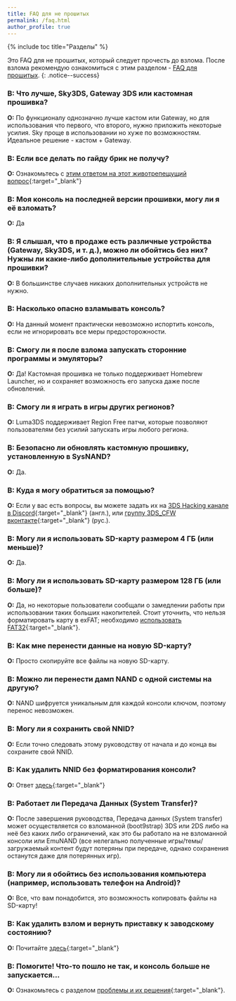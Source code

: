 ```yaml
---
title: FAQ для не прошитых
permalink: /faq.html
author_profile: true
---
```

{% include toc title="Разделы" %}

Это FAQ для не прошитых, который следует прочесть до взлома. После взлома рекомендую ознакомиться с этим разделом - [FAQ для прошитых](faq-3ds).
{: .notice--success}

### **В:** Что лучше, Sky3DS, Gateway 3DS или кастомная прошивка?    
**О:** По функционалу однозначно лучше кастом или Gateway, но для использования что первого, что второго, нужно приложить некоторые усилия. Sky проще в использовании но хуже по возможностям. Идеальное решение - кастом + Gateway.

### **В:** Если все делать по гайду брик не получу?    
**О:** Ознакомьтесь с [этим ответом на этот животрепещущий вопрос](https://vk.com/3ds_cfw?w=wall-125012133_3623%2Fall){:target="_blank"}

### **В:** Моя консоль на последней версии прошивки, могу ли я её взломать?    
**О:** Да

### **В:** Я слышал, что в продаже есть различные устройства (Gateway, Sky3DS, и т. д.), можно ли обойтись без них? Нужны ли какие-либо дополнительные устройства для прошивки? 
**О:** В большинстве случаев никаких дополнительных устройств не нужно. 

### **В:** Насколько опасно взламывать консоль?    
**О:** На данный момент практически невозможно испортить консоль, если не игнорировать все меры предосторожности.

### **В:** Смогу ли я после взлома запускать сторонние программы и эмуляторы?    
**О:** Да! Кастомная прошивка не только поддерживает Homebrew Launcher, но и сохраняет возможность его запуска даже после обновлений.

### **В:** Смогу ли я играть в игры других регионов?    
**О:** Luma3DS поддерживает Region Free патчи, которые позволяют пользователям без усилий запускать игры любого региона.

### **В:** Безопасно ли обновлять кастомную прошивку, установленную в SysNAND?    
**О:** Да.

### **В:** Куда я могу обратиться за помощью?       
**О:** Если у вас есть вопросы, вы можете задать их на [3DS Hacking канале в Discord](https://discord.gg/MWxPgEp){:target="_blank"} (англ.), или [группу 3DS_CFW вконтакте](http://vk.com/3ds_cfw){:target="_blank"} (рус.).

### **В:** Могу ли я использовать SD-карту размером 4 ГБ (или меньше)?    
**О:** Да.

### **В:** Могу ли я использовать SD-карту размером 128 ГБ (или больше)?    
**О:** Да, но некоторые пользователи сообщали о замедлении работы при использовании таких больших накопителей. Стоит уточнить, что нельзя форматировать карту в exFAT; необходимо [использовать FAT32](clean_sd#ii-%D1%84%D0%BE%D1%80%D0%BC%D0%B0%D1%82%D0%B8%D1%80%D0%BE%D0%B2%D0%B0%D0%BD%D0%B8%D0%B5-sd-%D0%BA%D0%B0%D1%80%D1%82%D1%8B){:target="_blank"}.

### **В:** Как мне перенести данные на новую SD-карту?    
**О:** Просто скопируйте все файлы на новую SD-карту.

### **В:** Можно ли перенести дамп NAND с одной системы на другую?     
**О:** NAND шифруется уникальным для каждой консоли ключом, поэтому перенос невозможен. 

### **В:** Могу ли я сохранить свой NNID?    
**О:** Если точно следовать этому руководству от начала и до конца вы сохраните свой NNID.

### **В:** Как удалить NNID без форматирования консоли?    
**О:** Ответ [здесь](godmode9-usage#удаление-nnid-без-форматирования-устройства){:target="_blank"}

### **В:** Работает ли Передача Данных (System Transfer)?    
**О:** После завершения руководства, Передача данных (System transfer) может осуществляется со взломанной (boot9strap) 3DS или 2DS либо на неё без каких либо ограничений, как это бы работало на не взломанной консоли или EmuNAND (все нелегально полученные игры/темы/загружаемый контент будут потеряны при передаче, однако сохранения останутся даже для потерянных игр).

### **В:** Могу ли я обойтись без использования компьютера (например, использовать телефон на Android)?     
**О:** Все, что вам понадобится, это возможность копировать файлы на SD-карту!

### **В:** Как удалить взлом и вернуть приставку к заводскому состоянию?      
**О:** Почитайте [здесь](https://3ds.customfw.xyz/uninstall-cfw){:target="_blank"}

### **В:** Помогите! Что-то пошло не так, и консоль больше не запускается...    
**О:** Ознакомьтесь с разделом [проблемы и их решения](troubleshooting){:target="_blank"}.